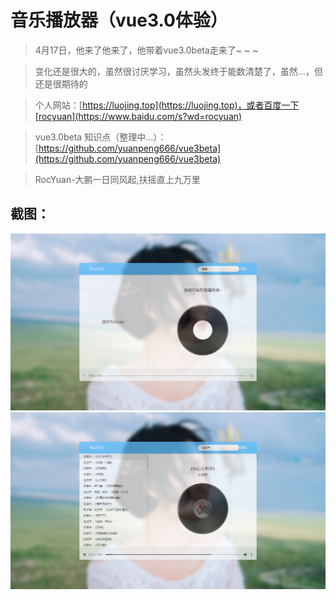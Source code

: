 # 音乐播放器（vue3.0体验）

> 4月17日，他来了他来了，他带着vue3.0beta走来了~ ~ ~

> 变化还是很大的，虽然很讨厌学习，虽然头发终于能数清楚了，虽然...，但还是很期待的

> 个人网站：[https://luojing.top](https://luojing.top)，或者百度一下[rocyuan](https://www.baidu.com/s?wd=rocyuan)

> vue3.0beta 知识点（整理中...）：[https://github.com/yuanpeng666/vue3beta](https://github.com/yuanpeng666/vue3beta)

> RocYuan-大鹏一日同风起,扶摇直上九万里


## 截图：
<img src="./images/2.jpg" />
<img src="./images/1.jpg" />
